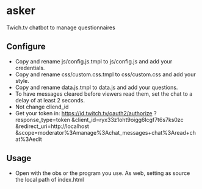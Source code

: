 # asker
Twich.tv chatbot to manage questionnaires

## Configure
- Copy and rename js/config.js.tmpl to js/config.js and add your credentials.
- Copy and rename css/custom.css.tmpl to css/custom.css and add your style.
- Copy and rename data.js.tmpl to data.js and add your questions.
- To have messages cleared before viewers read them, set the chat to a delay of at least 2 seconds.
- Not change cliend_id
- Get your token in:
    https://id.twitch.tv/oauth2/authorize
        ?response_type=token
        &client_id=ryx33z1oht9oigg6lcgf7t6s7ks0zc
        &redirect_uri=http://localhost
        &scope=moderator%3Amanage%3Achat_messages+chat%3Aread+chat%3Aedit


## Usage
- Open with the obs or the program you use. As web, setting as source the local path of index.html 


